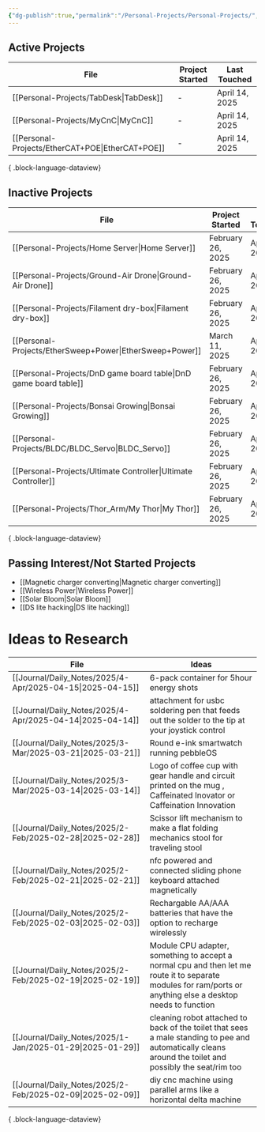 ```yaml
---
{"dg-publish":true,"permalink":"/Personal-Projects/Personal-Projects/","tags":["directory"]}
---
```



## Active Projects
| File                                                | Project Started | Last Touched   |
| --------------------------------------------------- | --------------- | -------------- |
| [[Personal-Projects/TabDesk\|TabDesk]]           | \-              | April 14, 2025 |
| [[Personal-Projects/MyCnC\|MyCnC]]               | \-              | April 14, 2025 |
| [[Personal-Projects/EtherCAT+POE\|EtherCAT+POE]] | \-              | April 14, 2025 |

{ .block-language-dataview}
## Inactive Projects
| File                                                                | Project Started   | Last Touched   |
| ------------------------------------------------------------------- | ----------------- | -------------- |
| [[Personal-Projects/Home Server\|Home Server]]                   | February 26, 2025 | April 15, 2025 |
| [[Personal-Projects/Ground-Air Drone\|Ground-Air Drone]]         | February 26, 2025 | April 14, 2025 |
| [[Personal-Projects/Filament dry-box\|Filament dry-box]]         | February 26, 2025 | April 14, 2025 |
| [[Personal-Projects/EtherSweep+Power\|EtherSweep+Power]]         | March 11, 2025    | April 14, 2025 |
| [[Personal-Projects/DnD game board table\|DnD game board table]] | February 26, 2025 | April 14, 2025 |
| [[Personal-Projects/Bonsai Growing\|Bonsai Growing]]             | February 26, 2025 | April 14, 2025 |
| [[Personal-Projects/BLDC/BLDC_Servo\|BLDC_Servo]]                | February 26, 2025 | April 14, 2025 |
| [[Personal-Projects/Ultimate Controller\|Ultimate Controller]]   | February 26, 2025 | April 14, 2025 |
| [[Personal-Projects/Thor_Arm/My Thor\|My Thor]]                  | February 26, 2025 | April 14, 2025 |

{ .block-language-dataview}
## Passing Interest/Not Started Projects
- [[Magnetic charger converting\|Magnetic charger converting]] 
- [[Wireless Power\|Wireless Power]]
- [[Solar Bloom\|Solar Bloom]]
- [[DS lite hacking\|DS lite hacking]]

# Ideas to Research 
| File                                                         | Ideas                                                                                                                                                        |
| ------------------------------------------------------------ | ------------------------------------------------------------------------------------------------------------------------------------------------------------ |
| [[Journal/Daily_Notes/2025/4-Apr/2025-04-15\|2025-04-15]] | 6-pack container for 5hour energy shots                                                                                                                      |
| [[Journal/Daily_Notes/2025/4-Apr/2025-04-14\|2025-04-14]] | attachment for usbc soldering pen that feeds out the solder to the tip at your joystick control                                                              |
| [[Journal/Daily_Notes/2025/3-Mar/2025-03-21\|2025-03-21]] | Round e-ink smartwatch running pebbleOS                                                                                                                      |
| [[Journal/Daily_Notes/2025/3-Mar/2025-03-14\|2025-03-14]] | Logo of coffee cup with gear handle and circuit printed on the mug , Caffeinated Inovator or Caffeination Innovation                                         |
| [[Journal/Daily_Notes/2025/2-Feb/2025-02-28\|2025-02-28]] | Scissor lift mechanism to make a flat folding mechanics stool for traveling stool                                                                            |
| [[Journal/Daily_Notes/2025/2-Feb/2025-02-21\|2025-02-21]] | nfc powered and connected sliding phone keyboard attached magnetically                                                                                       |
| [[Journal/Daily_Notes/2025/2-Feb/2025-02-03\|2025-02-03]] | Rechargable AA/AAA batteries that have the option to recharge wirelessly                                                                                     |
| [[Journal/Daily_Notes/2025/2-Feb/2025-02-19\|2025-02-19]] | Module CPU adapter, something to accept a normal cpu and then let me route it to separate modules for ram/ports or anything else a desktop needs to function |
| [[Journal/Daily_Notes/2025/1-Jan/2025-01-29\|2025-01-29]] | cleaning robot attached to back of the toilet that sees a male standing to pee and automatically cleans around the toilet and possibly the seat/rim too      |
| [[Journal/Daily_Notes/2025/2-Feb/2025-02-09\|2025-02-09]] | diy cnc machine using parallel arms like a horizontal delta machine                                                                                          |

{ .block-language-dataview}
